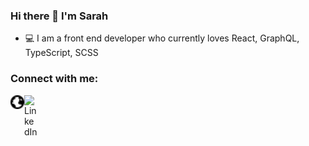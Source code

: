 ### Hi there 👋 I'm Sarah

- 💻 I am a front end developer who currently loves React, GraphQL, TypeScript, SCSS


### Connect with me:

[<img align="left" alt="sarahsipple.com" width="22px" src="https://raw.githubusercontent.com/iconic/open-iconic/master/svg/globe.svg" />][website]
[<img align="left" alt="LinkedIn" width="22px" src="https://cdn.jsdelivr.net/npm/simple-icons@v3/icons/linkedin.svg" />][linkedin]

[website]: https://sarahsipple.com
[linkedin]: https://linkedin.com/in/sarahsipple
